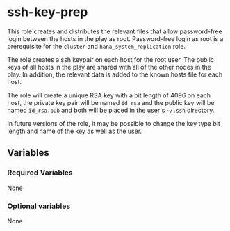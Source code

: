 # ssh-key-prep

This role creates and distributes the relevant files that allow password-free
login between the hosts in the play as root. Password-free login as root is a
prerequisite for the `cluster` and `hana_system_replication` role.

The role creates a ssh keypair on each host for the root user. The
public keys of all hosts in the play are shared with all of the other nodes in
the play. In addition, the relevant data is added to the known hosts file for
each host.

The role will create a unique RSA key with a bit length of 4096 on each host,
the private key pair will be named  `id_rsa` and the public key will be named
`id_rsa.pub` and both will be placed in the user's `~/.ssh` directory.

In future versions of the role, it may be possible to change the key type bit
length and name of the key as well as the user.

## Variables

### Required Variables

None

### Optional variables

None
